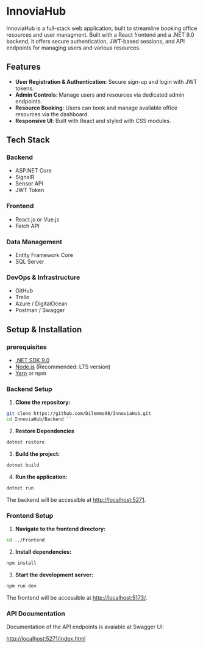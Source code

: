 # InnoviaHub

InnoviaHub is a full-stack web application, built to streamline booking office resources and user managment.
Built with a React frontend and a .NET 9.0 backend, it offers secure authentication, JWT-based sessions, and API endpoints for managing users and various resources.

## Features

- **User Registration & Authentication**: Secure sign-up and login with JWT tokens.
- **Admin Controls**: Manage users and resources via dedicated admin endpoints.
- **Resource Booking**: Users can book and manage available office resources via the dashboard.
- **Responsive UI**: Built with React and styled with CSS modules.

## Tech Stack

### Backend

- ASP.NET Core
- SignalR
- Sensor API
- JWT Token

### Frontend

- React.js or Vue.js
- Fetch API

### Data Management

- Entity Framework Core
- SQL Server

### DevOps & Infrastructure

- GitHub
- Trello
- Azure / DigitalOcean
- Postman / Swagger

## Setup & Installation

### prerequisites

- [.NET SDK 9.0](https://dotnet.microsoft.com/download/dotnet/9.0)
- [Node.js](https://nodejs.org/) (Recommended: LTS version)
- [Yarn](https://yarnpkg.com/) or npm

### Backend Setup

1. **Clone the repository:**

```bash
git clone https://github.com/Dilemma98/InnoviaHub.git
cd InnoviaHub/Backend ``
```

2. **Restore Dependencies**

```bash
dotnet restore
```

3. **Build the project:**

```bash
dotnet build
```

4. **Run the application:**

```bash
dotnet run
```

The backend will be accessible at <http://localhost:5271>.

### Frontend Setup

1. **Navigate to the frontend directory:**

```bash
cd ../Frontend
```

2. **Install dependencies:**

```bash
npm install
```

3. **Start the development server:**

```bash
npm run dev
```

The frontend will be accessible at <http://localhost:5173/>.

### API Documentation

Documentation of the API endpoints is avaiable at Swagger UI:

<http://localhost:5271/index.html>

